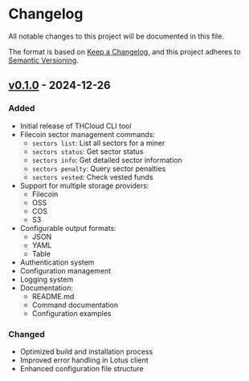 # Changelog

All notable changes to this project will be documented in this file.

The format is based on [Keep a Changelog](https://keepachangelog.com/en/1.0.0/),
and this project adheres to [Semantic Versioning](https://semver.org/spec/v2.0.0.html).

## [v0.1.0] - 2024-12-26

### Added
- Initial release of THCloud CLI tool
- Filecoin sector management commands:
  - `sectors list`: List all sectors for a miner
  - `sectors status`: Get sector status
  - `sectors info`: Get detailed sector information
  - `sectors penalty`: Query sector penalties
  - `sectors vested`: Check vested funds
- Support for multiple storage providers:
  - Filecoin
  - OSS
  - COS
  - S3
- Configurable output formats:
  - JSON
  - YAML
  - Table
- Authentication system
- Configuration management
- Logging system
- Documentation:
  - README.md
  - Command documentation
  - Configuration examples

### Changed
- Optimized build and installation process
- Improved error handling in Lotus client
- Enhanced configuration file structure

[v0.1.0]: https://github.com/THCloudAI/thctl/releases/tag/v0.1.0
